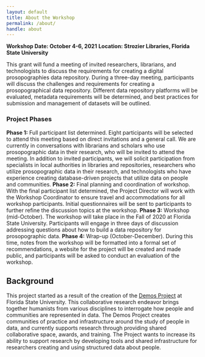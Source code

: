 ```yaml
---
layout: default
title: About the Workshop
permalink: /about/
handle: about
---
```


**Workshop Date: October 4-6, 2021**
**Location: Strozier Libraries, Florida State University**

This grant will fund a meeting of invited researchers, librarians, and technologists to discuss the requirements for creating a digital prosopographies data repository. During a three-day meeting, participants will discuss the challenges and requirements for creating a prosopographical data repository. Different data repository platforms will be evaluated, metadata requirements will be determined, and best practices for submission and management of datasets will be outlined.

### Project Phases

**Phase 1:** Full participant list determined. Eight participants will be selected to attend this meeting based on direct invitations and a general call. We are currently in conversations with librarians and scholars who use prosopographic data in their research, who will be invited to attend the meeting. In addition to invited participants, we will solicit participation from specialists in local authorities in libraries and repositories, researchers who utilize prosopographic data in their research, and technologists who have experience creating database-driven projects that utilize data on people and communities.
**Phase 2:** Final planning and coordination of workshop. With the final participant list determined, the Project Director will work with the Workshop Coordinator to ensure travel and accommodations for all workshop participants. Initial questionnaires will be sent to participants to further refine the discussion topics at the workshop.
**Phase 3:** Workshop (mid-October). The workshop will take place in the Fall of 2020 at Florida State University. Participants will engage in three days of discussion addressing questions about how to build a data repository for prosopographic data.
**Phase 4:** Wrap-up (October-December). During this time, notes from the workshop will be formatted into a formal set of recommendations, a website for the project will be created and made public, and participants will be asked to conduct an evaluation of the workshop.

## Background 

This project started as a result of the creation of the [Demos Project](https://demos.fsu.edu/) at Florida State University. This collaborative research endeavor brings together humanists from various disciplines to interrogate how people and communities are represented in data. The Demos Project creates communities of practice and infrastructure around the study of people in data, and currently supports research through providing shared collaborative space, awards, and training. The Project wants to increase its ability to support research by developing tools and shared infrastructure for researchers creating and using structured data about people.




